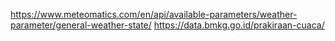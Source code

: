 https://www.meteomatics.com/en/api/available-parameters/weather-parameter/general-weather-state/
https://data.bmkg.go.id/prakiraan-cuaca/